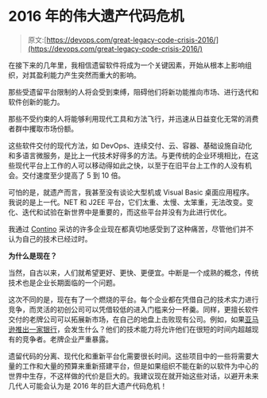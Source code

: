 # 2016 年的伟大遗产代码危机

> 原文:[https://devops.com/great-legacy-code-crisis-2016/](https://devops.com/great-legacy-code-crisis-2016/)

在接下来的几年里，我相信遗留软件将成为一个关键因素，开始从根本上影响组织，对其盈利能力产生突然而重大的影响。

那些受遗留平台限制的人将会受到束缚，阻碍他们将新功能推向市场、进行迭代和软件创新的能力。

那些不受约束的人将能够利用现代工具和方法飞行，并迅速从日益变化无常的消费者群中攫取市场份额。

这些软件交付的现代方法，如 DevOps、连续交付、云、容器、基础设施自动化和多语言微服务，是比上一代技术好得多的方法。与更传统的企业环境相比，在这些现代平台上工作的人可以移动得如此之快，以至于在旧平台上工作的人没有机会。交付速度至少提高了 5 到 10 倍。

可怕的是，就遗产而言，我甚至没有谈论大型机或 Visual Basic 桌面应用程序。我说的是上一代。NET 和 J2EE 平台，它们太重、太慢、太笨重，无法改变。变化、迭代和试验在新世界中是重要的，而这些平台并没有为此进行优化。

我通过 [Contino](http://www.contino.co.uk) 采访的许多企业现在都真切地感受到了这种痛苦，尽管他们并不认为自己的技术已经过时。

**为什么是现在？**

当然，自古以来，人们就希望更好、更快、更便宜。中断是一个成熟的概念，传统技术也是企业长期面临的一个问题。

这次不同的是，现在有了一个燃烧的平台。每个企业都在凭借自己的技术实力进行竞争，而灵活的初创公司可以凭借较低的进入门槛来分一杯羹。同样，更擅长软件交付的老牌公司可以拓展新市场，在自己的地盘上击败现有公司。例如，如果[亚马逊推出一家银行](http://blog.getcrane.com/amazon-bank)，会发生什么？他们的技术能力将允许他们在很短的时间内超越现有的竞争者。老牌企业严重暴露。

遗留代码的分离、现代化和重新平台化需要很长时间。这些项目中的一些将需要大量的工作和大量的预算来重新搭建平台，但是如果组织不能在新的以软件为中心的世界中生存，不这样做的代价是巨大的。我建议现在就开始这些对话，以避开未来几代人可能会认为是 2016 年的巨大遗产代码危机！